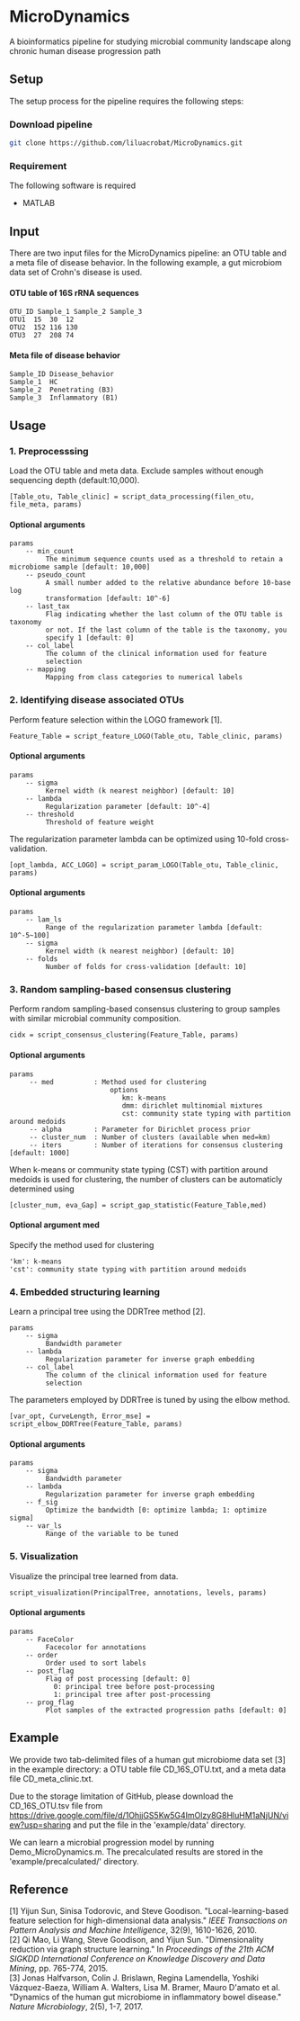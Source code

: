 # MicroDynamics
A bioinformatics pipeline for studying microbial community landscape along chronic human disease progression path

## Setup
The setup process for the pipeline requires the following steps:
### Download pipeline
```bash
git clone https://github.com/liluacrobat/MicroDynamics.git
```

### Requirement
The following software is required
* MATLAB

## Input
There are two input files for the MicroDynamics pipeline: an OTU table and a meta file of disease behavior. In the following example, a gut microbiom data set of Crohn's disease is used. 
#### OTU table of 16S rRNA sequences
```
OTU_ID Sample_1 Sample_2 Sample_3
OTU1  15  30  12
OTU2  152 116 130
OTU3  27  208 74
```
#### Meta file of disease behavior
```
Sample_ID Disease_behavior
Sample_1  HC
Sample_2  Penetrating (B3)
Sample_3  Inflammatory (B1)
```

## Usage
### 1. Preprocesssing
Load the OTU table and meta data. Exclude samples without enough sequencing depth (default:10,000). 
```
[Table_otu, Table_clinic] = script_data_processing(filen_otu, file_meta, params)
```
#### Optional arguments  
```
params       
    -- min_count
         The minimum sequence counts used as a threshold to retain a microbiome sample [default: 10,000]
    -- pseudo_count
         A small number added to the relative abundance before 10-base log
         transformation [default: 10^-6]
    -- last_tax
         Flag indicating whether the last column of the OTU table is taxonomy
         or not. If the last column of the table is the taxonomy, you
         specify 1 [default: 0]
    -- col_label
         The column of the clinical information used for feature
         selection
    -- mapping
         Mapping from class categories to numerical labels
```

### 2. Identifying disease associated OTUs
Perform feature selection within the LOGO framework [1].
```
Feature_Table = script_feature_LOGO(Table_otu, Table_clinic, params)
```
#### Optional arguments 
```
params  
    -- sigma
         Kernel width (k nearest neighbor) [default: 10]
    -- lambda
         Regularization parameter [default: 10^-4]
    -- threshold
         Threshold of feature weight
```
The regularization parameter lambda can be optimized using 10-fold cross-validation.
```
[opt_lambda, ACC_LOGO] = script_param_LOGO(Table_otu, Table_clinic, params)
```
#### Optional arguments
```
params       
    -- lam_ls
         Range of the regularization parameter lambda [default: 10^-5~100]
    -- sigma
         Kernel width (k nearest neighbor) [default: 10]
    -- folds
         Number of folds for cross-validation [default: 10]
```

### 3. Random sampling-based consensus clustering
Perform random sampling-based consensus clustering to group samples with similar microbial community composition.
```
cidx = script_consensus_clustering(Feature_Table, params)
```
#### Optional arguments
```
params       
     -- med          : Method used for clustering 
                         options 
                            km: k-means
                            dmm: dirichlet multinomial mixtures
                            cst: community state typing with partition around medoids
     -- alpha        : Parameter for Dirichlet process prior
     -- cluster_num  : Number of clusters (available when med=km)
     -- iters        : Number of iterations for consensus clustering [default: 1000]
```
When k-means or community state typing (CST) with partition around medoids is used for clustering, the number of clusters can be automaticly determined using
```
[cluster_num, eva_Gap] = script_gap_statistic(Feature_Table,med)
 ```
#### Optional argument med
Specify the method used for clustering
```
'km': k-means
'cst': community state typing with partition around medoids
```

### 4. Embedded structuring learning
Learn a principal tree using the DDRTree method [2].
```
params    
    -- sigma
         Bandwidth parameter
    -- lambda
         Regularization parameter for inverse graph embedding
    -- col_label
         The column of the clinical information used for feature
         selection
```
The parameters employed by DDRTree is tuned by using the elbow method.
```
[var_opt, CurveLength, Error_mse] = script_elbow_DDRTree(Feature_Table, params)
```
#### Optional arguments
```
params      
    -- sigma
         Bandwidth parameter
    -- lambda
         Regularization parameter for inverse graph embedding
    -- f_sig
         Optimize the bandwidth [0: optimize lambda; 1: optimize sigma]
    -- var_ls
         Range of the variable to be tuned
```

### 5. Visualization
Visualize the principal tree learned from data.
```
script_visualization(PrincipalTree, annotations, levels, params)
```
#### Optional arguments
```
params        
    -- FaceColor
         Facecolor for annotations
    -- order
         Order used to sort labels
    -- post_flag
         Flag of post processing [default: 0]
           0: principal tree before post-processing
           1: principal tree after post-processing
    -- prog_flag
         Plot samples of the extracted progression paths [default: 0]
```

## Example
We provide two tab-delimited files of a human gut microbiome data set [3] in the example directory: a OTU table file CD_16S_OTU.txt, and a meta data file CD_meta_clinic.txt. 

Due to the storage limitation of GitHub, please download the CD_16S_OTU.tsv file from https://drive.google.com/file/d/1OhjjGS5Kw5G4ImOlzy8G8HluHM1aNjUN/view?usp=sharing and put the file in the 'example/data' directory. 

We can learn a microbial progression model by running Demo_MicroDynamics.m. The precalculated results are stored in the 'example/precalculated/' directory. 

## Reference
[1] Yijun Sun, Sinisa Todorovic, and Steve Goodison. "Local-learning-based feature selection for high-dimensional data analysis." *IEEE Transactions on Pattern Analysis and Machine Intelligence*, 32(9), 1610-1626, 2010.  
[2] Qi Mao, Li Wang, Steve Goodison, and Yijun Sun. "Dimensionality reduction via graph structure learning." In *Proceedings of the 21th ACM SIGKDD International Conference on Knowledge Discovery and Data Mining*, pp. 765-774, 2015.  
[3] Jonas Halfvarson, Colin J. Brislawn, Regina Lamendella, Yoshiki Vázquez-Baeza, William A. Walters, Lisa M. Bramer, Mauro D'amato et al. "Dynamics of the human gut microbiome in inflammatory bowel disease." *Nature Microbiology*, 2(5), 1-7, 2017.  
